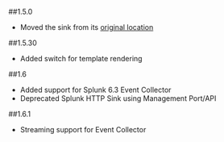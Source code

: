 ##1.5.0
 - Moved the sink from its [original location](https://github.com/serilog/serilog)

##1.5.30
 - Added switch for template rendering

##1.6
 - Added support for Splunk 6.3 Event Collector
 - Deprecated Splunk HTTP Sink using Management Port/API

##1.6.1 
 - Streaming support for Event Collector